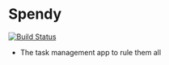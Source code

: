 # Spendy

[![Build Status](https://travis-ci.org/knipferrc/spendy.svg?branch=master)](https://travis-ci.org/knipferrc/spendy)

- The task management app to rule them all
